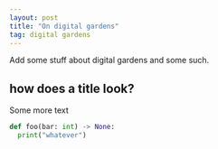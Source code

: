 ```yaml
---
layout: post
title: "On digital gardens"
tag: digital gardens
---
```


Add some stuff about digital gardens and some such.

## how does a title look?

Some more text

```python
def foo(bar: int) -> None:
  print("whatever")
```
